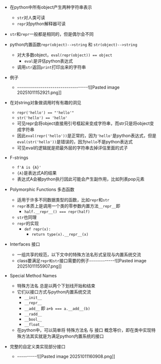 - 在python中所有object产生两种字符串表示
	- `str`对人类可读
	- `repr`对python解释器可读
- `str`和`repr`一般都是相同的，但是偶尔会不同


- python内置函数`repr(object)-->string` 和 `str(object)-->string`
	- 对大多数object，`eval(repr(object)) == object`
		- `eval`是评估python表达式
	- 调用`str`返回`print`打印出来的字符串

- 例子
	- ------------------------------------![[Pasted image 20251011152921.png]]

- 在对string对象做调用时有有趣的洞见
	- `repr('hello') == "'hello'"`
	- `str('hello') == 'hello'`
	- 可见repr会将object直接用引号框起来变成字符串，而str只是将object变成字符串
	- 因此`eval(repr('hello'))`是正常的，因为`'hello'`是python表达式，但是`eval(str('hello'))`是错误的，因为`hello`不是python表达式
	- 可见eval的逻辑就是把最外层的字符串去掉评估里面的式子


- F-strings
	- `f'A is {A}'`
	- `{A}`是表达式A的结果
	- 表达式A会被python执行因此可能会产生副作用，比如列表pop元素

- Polymorphic Functions 多态函数
	- 适用于许多不同数据类型的函数，比如`repr`和`str`
	- `repr`本质上是调用一个类的零参数内置方法`__repr__`即
		- `half.__repr__() === repr(half)`
	- `str`也同理 
	- `repr`的实现
		- `def repr(x):`
			- `return type(x).__repr__(x)`

- Interfaces 接口
	- 一组共享的规范，以下文中的特殊方法名形式呈现与内置系统交流
	- class要满足`repr和str`接口需要的例子-------------![[Pasted image 20251011155907.png]]


- Special Method Names
	- 特殊方法名 总是以两个下划线开始和结束
	- 它们以接口方式与python内置系统交流
		- `__init__`
		- `__repr__`
		- `__add__` 即 `a+b === a.__add__(b)` 
		- `__radd__`
		- `__bool__`
		- `__float__`
	- 在python中，可以简单将 特殊方法名 与 接口 概念等价，即在类中实现特殊方法其实就是为满足python内置系统的接口

- 完整的自定义类实现部分接口
	- ----------![[Pasted image 20251011160908.png]]